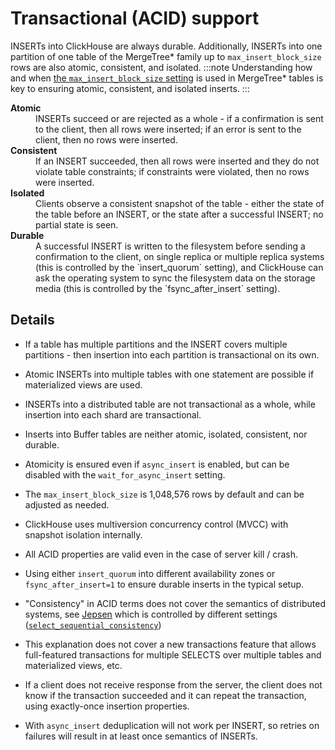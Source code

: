 # Transactional (ACID) support

INSERTs into ClickHouse are always durable.  Additionally, INSERTs into one partition of one table of the MergeTree\* family up to `max_insert_block_size` rows are also atomic, consistent, and isolated.
:::note
Understanding how and when [the `max_insert_block_size` setting](../../operations/settings/settings.md#settings-max_insert_block_size) is used in MergeTree\* tables is key to ensuring atomic, consistent, and isolated inserts.
:::

<dl>
  <dt><strong>Atomic</strong></dt>
  <dd>INSERTs succeed or are rejected as a whole - if a confirmation is sent to the client, then all rows were inserted; if an error is sent to the client, then no rows were inserted.</dd>
  <dt><strong>Consistent</strong></dt>
  <dd>If an INSERT succeeded, then all rows were inserted and they do not violate table constraints; if constraints were violated, then no rows were inserted.</dd>
  <dt><strong>Isolated</strong></dt>
  <dd>Clients observe a consistent snapshot of the table - either the state of the table before an INSERT, or the state after a successful INSERT; no partial state is seen.</dd>
  <dt><strong>Durable</strong></dt>
  <dd>A successful INSERT is written to the filesystem before sending a confirmation to the client, on single replica or multiple replica systems (this is controlled by the `insert_quorum` setting), and ClickHouse can ask the operating system to sync the filesystem data on the storage media (this is controlled by the `fsync_after_insert` setting).</dd>
</dl>

## Details

- If a table has multiple partitions and the INSERT covers multiple partitions - then insertion into each partition is transactional on its own.

- Atomic INSERTs into multiple tables with one statement are possible if materialized views are used.

- INSERTs into a distributed table are not transactional as a whole, while insertion into each shard are transactional.

- Inserts into Buffer tables are neither atomic, isolated, consistent, nor durable.

- Atomicity is ensured even if `async_insert` is enabled, but can be disabled with the `wait_for_async_insert` setting.

- The `max_insert_block_size` is 1,048,576 rows by default and can be adjusted as needed.


- ClickHouse uses multiversion concurrency control (MVCC) with snapshot isolation internally.

- All ACID properties are valid even in the case of server kill / crash.

- Using either `insert_quorum` into different availability zones or `fsync_after_insert=1` to ensure durable inserts in the typical setup.

- "Consistency" in ACID terms does not cover the semantics of distributed systems, see [Jepsen](https://jepsen.io/consistency) which is controlled by different settings ([`select_sequential_consistency`](../../operations/settings/settings.md/#settings-select_sequential_consistency))

- This explanation does not cover a new transactions feature that allows full-featured transactions for multiple SELECTS over multiple tables and materialized views, etc.

- If a client does not receive response from the server, the client does not know if the transaction succeeded and it can repeat the transaction, using exactly-once insertion properties.
- With `async_insert` deduplication will not work per INSERT, so retries on failures will result in at least once semantics of INSERTs.

